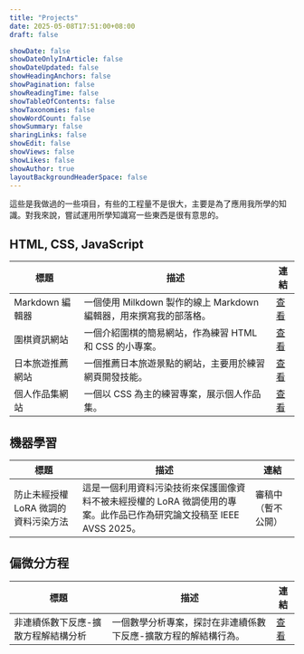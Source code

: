 ```yaml
---
title: "Projects"
date: 2025-05-08T17:51:00+08:00
draft: false

showDate: false
showDateOnlyInArticle: false
showDateUpdated: false
showHeadingAnchors: false
showPagination: false
showReadingTime: false
showTableOfContents: false
showTaxonomies: false
showWordCount: false
showSummary: false
sharingLinks: false
showEdit: false
showViews: false
showLikes: false
showAuthor: true
layoutBackgroundHeaderSpace: false
---
```


這些是我做過的一些項目，有些的工程量不是很大，主要是為了應用我所學的知識。對我來說，嘗試運用所學知識寫一些東西是很有意思的。

## HTML, CSS, JavaScript

<table>
    <thead>
        <tr>
            <th>標題</th>
            <th>描述</th>
            <th>連結</th>
        </tr>
    </thead>
    <tbody>
         <tr>
            <td>
              Markdown 編輯器
            </td>
            <td>一個使用 Milkdown 製作的線上 Markdown 編輯器，用來撰寫我的部落格。</td>
            <td><a href="../projects/markdown-editor">查看</a></td>
        </tr>
         <tr>
            <td>
              圍棋資訊網站
            </td>
            <td>一個介紹圍棋的簡易網站，作為練習 HTML 和 CSS 的小專案。</td>
            <td><a href="../projects/go-website">查看</a></td>
        </tr>
        <tr>
            <td>
              日本旅遊推薦網站
            </td>
            <td>一個推薦日本旅遊景點的網站，主要用於練習網頁開發技能。</td>
            <td><a href="../projects/japan-travel-website">查看</a></td>
        </tr>
        <tr>
            <td>
              個人作品集網站
            </td>
            <td>一個以 CSS 為主的練習專案，展示個人作品集。</td>
            <td><a href="../projects/personal-website">查看</a></td>
        </tr>
    </tbody>
</table>

## 機器學習

<table>
    <thead>
        <tr>
            <th>標題</th>
            <th>描述</th>
            <th>連結</th>
        </tr>
    </thead>
    <tbody>
         <tr>
            <td>
              防止未經授權 LoRA 微調的資料污染方法
            </td>
            <td>這是一個利用資料污染技術來保護圖像資料不被未經授權的 LoRA 微調使用的專案。此作品已作為研究論文投稿至 IEEE AVSS 2025。</td>
            <td>審稿中（暫不公開）</td>
        </tr>
    </tbody>
</table>

## 偏微分方程

<table>
    <thead>
        <tr>
            <th>標題</th>
            <th>描述</th>
            <th>連結</th>
        </tr>
    </thead>
    <tbody>
         <tr>
            <td>
              非連續係數下反應-擴散方程解結構分析
            </td>
            <td>一個數學分析專案，探討在非連續係數下反應-擴散方程的解結構行為。</td>
            <td><a href="../projects/special-project">查看</a></td>
        </tr>
    </tbody>
</table>

